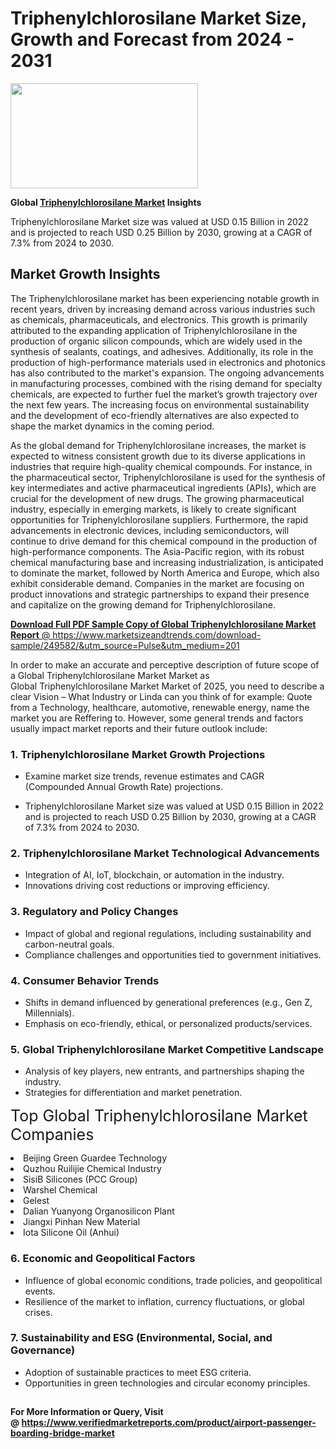 <H1>Triphenylchlorosilane Market Size, Growth and Forecast from 2024 - 2031</H1><img class="aligncenter size-medium wp-image-584254" src="https://thirdeyenews.in/wp-content/uploads/2024/09/Global-Market-Research-300x168.jpeg" alt="" width="300" height="168" /><p><strong>Global&nbsp;<a href="https://www.marketsizeandtrends.com/download-sample/249582/&amp;utm_source=Pulse&amp;utm_medium=201">Triphenylchlorosilane Market</a> Insights</strong></p><p>Triphenylchlorosilane Market size was valued at USD 0.15 Billion in 2022 and is projected to reach USD 0.25 Billion by 2030, growing at a CAGR of 7.3% from 2024 to 2030.</p><p><h2>Market Growth Insights</h2> <p>The Triphenylchlorosilane market has been experiencing notable growth in recent years, driven by increasing demand across various industries such as chemicals, pharmaceuticals, and electronics. This growth is primarily attributed to the expanding application of Triphenylchlorosilane in the production of organic silicon compounds, which are widely used in the synthesis of sealants, coatings, and adhesives. Additionally, its role in the production of high-performance materials used in electronics and photonics has also contributed to the market's expansion. The ongoing advancements in manufacturing processes, combined with the rising demand for specialty chemicals, are expected to further fuel the market’s growth trajectory over the next few years. The increasing focus on environmental sustainability and the development of eco-friendly alternatives are also expected to shape the market dynamics in the coming period.</p> <p><a href="#"></a></p> <p>As the global demand for Triphenylchlorosilane increases, the market is expected to witness consistent growth due to its diverse applications in industries that require high-quality chemical compounds. For instance, in the pharmaceutical sector, Triphenylchlorosilane is used for the synthesis of key intermediates and active pharmaceutical ingredients (APIs), which are crucial for the development of new drugs. The growing pharmaceutical industry, especially in emerging markets, is likely to create significant opportunities for Triphenylchlorosilane suppliers. Furthermore, the rapid advancements in electronic devices, including semiconductors, will continue to drive demand for this chemical compound in the production of high-performance components. The Asia-Pacific region, with its robust chemical manufacturing base and increasing industrialization, is anticipated to dominate the market, followed by North America and Europe, which also exhibit considerable demand. Companies in the market are focusing on product innovations and strategic partnerships to expand their presence and capitalize on the growing demand for Triphenylchlorosilane.</p> <p><a href="#"></p><p><span class=""><strong>Download Full PDF Sample Copy of Global Triphenylchlorosilane Market Report</strong> @ <a href="https://www.marketsizeandtrends.com/download-sample/249582/&amp;utm_source=Pulse&amp;utm_medium=201" target="_blank">https://www.marketsizeandtrends.com/download-sample/249582/&amp;utm_source=Pulse&amp;utm_medium=201</a></span></p><p>In order to make an accurate and perceptive description of future scope of a Global&nbsp;Triphenylchlorosilane Market Market as Global&nbsp;Triphenylchlorosilane Market Market of 2025, you need to describe a clear Vision &ndash; What Industry or Linda can you think of for example: Quote from a Technology, healthcare, automotive, renewable energy, name the market you are Reffering to. However, some general trends and factors usually impact market reports and their future outlook include:</p><h3>1.&nbsp;<strong>Triphenylchlorosilane Market Growth Projections</strong></h3><ul><li>Examine market size trends, revenue estimates and CAGR (Compounded Annual Growth Rate) projections.</li><li><p>Triphenylchlorosilane Market size was valued at USD 0.15 Billion in 2022 and is projected to reach USD 0.25 Billion by 2030, growing at a CAGR of 7.3% from 2024 to 2030.</p></li></ul><h3>2.&nbsp;<strong>Triphenylchlorosilane Market Technological Advancements</strong></h3><ul><li>Integration of AI, IoT, blockchain, or automation in the industry.</li><li>Innovations driving cost reductions or improving efficiency.</li></ul><h3>3.&nbsp;<strong>Regulatory and Policy Changes</strong></h3><ul><li>Impact of global and regional regulations, including sustainability and carbon-neutral goals.</li><li>Compliance challenges and opportunities tied to government initiatives.</li></ul><h3>4.&nbsp;<strong>Consumer Behavior Trends</strong></h3><ul><li>Shifts in demand influenced by generational preferences (e.g., Gen Z, Millennials).</li><li>Emphasis on eco-friendly, ethical, or personalized products/services.</li></ul><h3>5.&nbsp;<strong>Global Triphenylchlorosilane Market Competitive Landscape</strong></h3><ul><li>Analysis of key players, new entrants, and partnerships shaping the industry.</li><li>Strategies for differentiation and market penetration.</li></ul><p data-pm-slice="1 1 []"><span style="color: inherit; font-family: inherit; font-size: 25px;">Top Global Triphenylchlorosilane Market Companies</span></p><div class="" data-test-id=""><p><li>Beijing Green Guardee Technology</li><li> Quzhou Ruilijie Chemical Industry</li><li> SisiB Silicones (PCC Group)</li><li> Warshel Chemical</li><li> Gelest</li><li> Dalian Yuanyong Organosilicon Plant</li><li> Jiangxi Pinhan New Material</li><li> Iota Silicone Oil (Anhui)</li></p></div><h3>6.&nbsp;<strong>Economic and Geopolitical Factors</strong></h3><ul><li>Influence of global economic conditions, trade policies, and geopolitical events.</li><li>Resilience of the market to inflation, currency fluctuations, or global crises.</li></ul><h3>7.&nbsp;<strong>Sustainability and ESG (Environmental, Social, and Governance)</strong></h3><ul><li>Adoption of sustainable practices to meet ESG criteria.</li><li>Opportunities in green technologies and circular economy principles.</li></ul><h2><strong style="font-size: 14px;">For More Information or Query, Visit @&nbsp;</strong><a style="background-color: #ffffff; font-size: 14px;" href="https://www.marketsizeandtrends.com/report/triphenylchlorosilane-market/" target="_blank">https://www.verifiedmarketreports.com/product/airport-passenger-boarding-bridge-market</a></h2>
